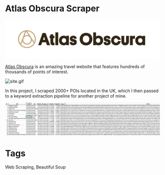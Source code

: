 # Atlas Obscura Scraper
![logo](images/logo.png)

[Atlas Obscura](https://www.atlasobscura.com/things-to-do/united-kingdom/) is an amazing travel website that features hundreds of thousands of points of interest.

![site.gif](images/site.gif)

In this project, I scraped 2000+ POIs located in the UK, which I then passed to a keyword extraction pipeline for another project of mine.

![result.png](images/result.png)

# Tags
Web Scraping, Beautiful Soup
